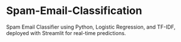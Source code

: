 # Spam-Email-Classification
Spam Email Classifier using Python, Logistic Regression, and TF-IDF, deployed with Streamlit for real-time predictions.
